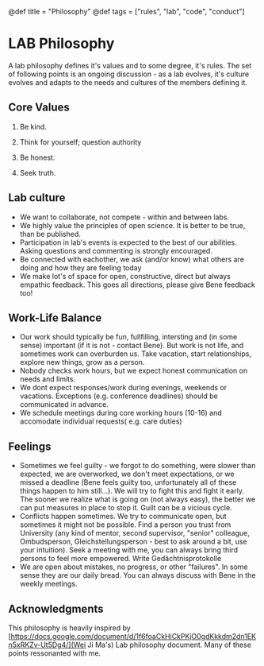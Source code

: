 @def title = "Philosophy"
@def tags = ["rules", "lab", "code", "conduct"]

# LAB Philosophy 

A lab philosophy defines it's values and to some degree, it's rules. The set of following points is an ongoing discussion - as a lab evolves, it's culture evolves and adapts to the needs and cultures of the members defining it.

## Core Values
1. Be kind.

1. Think for yourself; question authority
   
1. Be honest.

1. Seek truth.


## Lab culture
- We want to collaborate, not compete - within and between labs.
- We highly value the principles of open science. It is better to be true, than be published.
- Participation in lab's events is expected to the best of our abilities. Asking questions and commenting is strongly encouraged.
- Be connected with eachother, we ask (and/or know) what others are doing and how they are feeling today
- We make lot's of space for open, constructive, direct but always empathic feedback. This goes all directions, please give Bene feedback too!

## Work-Life Balance
- Our work should typically be fun, fullfilling, intersting and (in some sense) important (if it is not - contact Bene). But work is not life, and sometimes work can overburden us. Take vacation, start relationships, explore new things, grow as a person.
- Nobody checks work hours, but we expect honest communication on needs and limits.
- We dont expect responses/work during evenings, weekends or vacations. Exceptions (e.g. conference deadlines) should be communicated in advance.
- We schedule meetings during core working hours (10-16) and accomodate individual requests( e.g. care duties)

## Feelings
- Sometimes we feel guilty - we forgot to do something, were slower than expected, we are overworked, we don't meet expectations, or we missed a deadline (Bene feels guilty too, unfortunately all of these things happen to him still...). We will try to fight this and fight it early. The sooner we realize what is going on (not always easy), the better we can put measures in place to stop it. Guilt can be a vicious cycle.
- Conflicts happen sometimes. We try to communicate open, but sometimes it might not be possible. Find a person you trust from University (any kind of mentor, second supervisor, "senior" colleague, Ombudsperson, Gleichstellungsperson - best to ask around a bit, use your intuition). Seek a meeting with me, you can always bring third persons to feel more empowered. Write Gedächtnisprotokolle
- We are open about mistakes, no progress, or other "failures". In some sense they are our daily bread. You can always discuss with Bene in the weekly meetings.

## Acknowledgments
This philosophy is heavily inspired by [https://docs.google.com/document/d/1f6foaCkHiCkPKjO0gdKkkdm2dn1EKn5xRKZv-Ut5Dg4/](Wei Ji Ma's) Lab philosophy document. Many of these points ressonanted with me.
